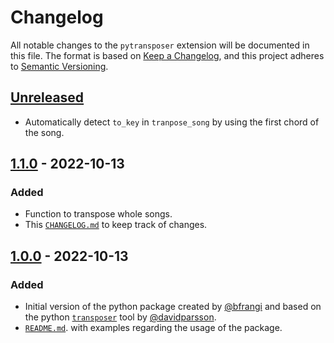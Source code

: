 # Changelog

All notable changes to the `pytransposer` extension will be documented in this file. The format is based on [Keep a Changelog](https://keepachangelog.com/en/1.0.0/),
and this project adheres to [Semantic Versioning](https://semver.org/spec/v2.0.0.html).

## [Unreleased]
- Automatically detect `to_key` in `tranpose_song` by using the first chord of the song.

## [1.1.0] - 2022-10-13
### Added
- Function to transpose whole songs.
- This [`CHANGELOG.md`](CHANGELOG.md) to keep track of changes.

<!-- ### Changed
### Removed -->

## [1.0.0] - 2022-10-13
### Added
- Initial version of the python package created by [@bfrangi](https://github.com/bfrangi/) and based on the python [`transposer`](https://github.com/davidparsson/transposer) tool by [@davidparsson](https://github.com/davidparsson).
- [`README.md`](README.md). with examples regarding the usage of the package.



[Unreleased]: https://github.com/bfrangi/pytransposer/compare/v1.0.0...HEAD
<!-- [1.2.0]: https://github.com/bfrangi/pytransposer/compare/v1.1.0...v1.2.0 -->
[1.1.0]: https://github.com/bfrangi/pytransposer/compare/v1.0.0...v1.1.0
[1.0.0]: https://github.com/bfrangi/pytransposer/releases/tag/v1.0.0 